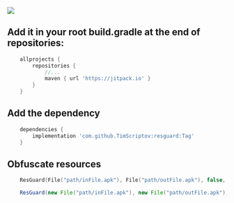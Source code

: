 [![](https://jitpack.io/v/TimScriptov/resguard.svg)](https://jitpack.io/#TimScriptov/resguard)

## Add it in your root build.gradle at the end of repositories:
```groovy
    allprojects {
        repositories {
            //...
            maven { url 'https://jitpack.io' }
        }
    }
```

## Add the dependency
```groovy
    dependencies {
        implementation 'com.github.TimScriptov:resguard:Tag'
    }
```

## Obfuscate resources
```kotlin
    ResGuard(File("path/inFile.apk"), File("path/outFile.apk"), false, null)
```

```java
    ResGuard(new File("path/inFile.apk"), new File("path/outFile.apk"), false, null);
```